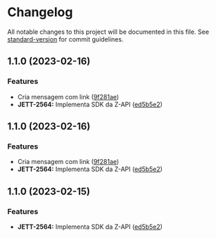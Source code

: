 # Changelog

All notable changes to this project will be documented in this file. See [standard-version](https://github.com/conventional-changelog/standard-version) for commit guidelines.

## 1.1.0 (2023-02-16)


### Features

* Cria mensagem com link ([9f281ae](https://github.com/jetimob/z-api-sdk-php-laravel/commit/9f281ae383086e4ae74c6ae8c195a1df30c21816))
* **JETT-2564:** Implementa SDK da Z-API ([ed5b5e2](https://github.com/jetimob/z-api-sdk-php-laravel/commit/ed5b5e2194cd8bca7e3f94a3deda9bc7fd1163ed))

## 1.1.0 (2023-02-16)


### Features

* Cria mensagem com link ([9f281ae](https://github.com/jetimob/z-api-sdk-php-laravel/commit/9f281ae383086e4ae74c6ae8c195a1df30c21816))
* **JETT-2564:** Implementa SDK da Z-API ([ed5b5e2](https://github.com/jetimob/z-api-sdk-php-laravel/commit/ed5b5e2194cd8bca7e3f94a3deda9bc7fd1163ed))

## 1.1.0 (2023-02-15)


### Features

* **JETT-2564:** Implementa SDK da Z-API ([ed5b5e2](https://github.com/jetimob/z-api-sdk-php-laravel/commit/ed5b5e2194cd8bca7e3f94a3deda9bc7fd1163ed))
